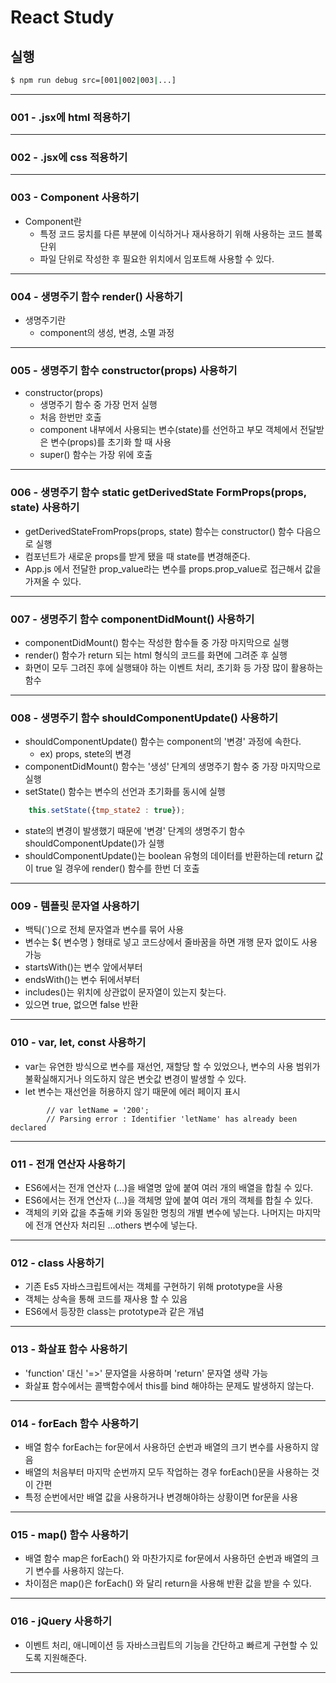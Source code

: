 # React Study

## 실행
```bash
$ npm run debug src=[001|002|003|...]
```
---
### 001 - .jsx에 html 적용하기
---
### 002 - .jsx에 css 적용하기
---
### 003 -  Component 사용하기
- Component란
  - 특정 코드 뭉치를 다른 부분에 이식하거나 재사용하기 위해 사용하는 코드 블록 단위
  - 파일 단위로 작성한 후 필요한 위치에서 임포트해 사용할 수 있다.
---
### 004 - 생명주기 함수 render() 사용하기
- 생명주기란
  - component의 생성, 변경, 소멸 과정
---
### 005 - 생명주기 함수 constructor(props) 사용하기
- constructor(props)
  - 생명주기 함수 중 가장 먼저 실행
  - 처음 한번만 호출
  - component 내부에서 사용되는 변수(state)를 선언하고 부모 객체에서 전달받은 변수(props)를 초기화 할 때 사용
  - super() 함수는 가장 위에 호출
---
### 006 - 생명주기 함수 static getDerivedState FormProps(props, state) 사용하기
- getDerivedStateFromProps(props, state) 함수는 constructor() 함수 다음으로 실행
- 컴포넌트가 새로운 props를 받게 됐을 때 state를 변경해준다.
- App.js 에서 전달한 prop_value라는 변수를 props.prop_value로 접근해서 값을 가져올 수 있다.
---
### 007 - 생명주기 함수 componentDidMount() 사용하기
- componentDidMount() 함수는 작성한 함수들 중 가장 마지막으로 실행
- render() 함수가 return 되는 html 형식의 코드를 화면에 그려준 후 실행
- 화면이 모두 그려진 후에 실행돼야 하는 이벤트 처리, 초기화 등 가장 많이 활용하는 함수
---
### 008 - 생명주기 함수 shouldComponentUpdate() 사용하기
- shouldComponentUpdate() 함수는 component의 '변경' 과정에 속한다.
  - ex) props, stete의 변경
- componentDidMount() 함수는 '생성' 단계의 생명주기 함수 중 가장 마지막으로 실행
- setState() 함수는 변수의 선언과 초기화를 동시에 실행
```javascript
    this.setState({tmp_state2 : true});
```
- state의 변경이 발생했기 때문에 '변경' 단계의 생명주기 함수 shouldComponentUpdate()가 실행
- shouldComponentUpdate()는 boolean 유형의 데이터를 반환하는데 return 값이 true 일 경우에 render() 함수를 한번 더 호출
---
### 009 - 템플릿 문자열 사용하기
- 백틱(`)으로 전체 문자열과 변수를 묶어 사용
- 변수는 ${ 변수명 } 형태로 넣고 코드상에서 줄바꿈을 하면 개행 문자 없이도 사용 가능
- startsWith()는 변수 앞에서부터
- endsWith()는 변수 뒤에서부터
- includes()는 위치에 상관없이 문자열이 있는지 찾는다.
- 있으면 true, 없으면 false 반환
---
### 010 - var, let, const 사용하기
- var는 유연한 방식으로 변수를 재선언, 재할당 할 수 있었으나, 변수의 사용 범위가 불확실해지거나 의도하지 않은 변숫값 변경이 발생할 수 있다.
- let 변수는 재선언을 허용하지 않기 때문에 에러 페이지 표시
```javascriipt
        // var letName = '200';    
        // Parsing error : Identifier 'letName' has already been declared
```
---
### 011 - 전개 연산자 사용하기
- ES6에서는 전개 연산자 (...)을 배열명 앞에 붙여 여러 개의 배열을 합칠 수 있다.
- ES6에서는 전개 연산자 (...)을 객체명 앞에 붙여 여러 개의 객체를 합칠 수 있다.
- 객체의 키와 값을 추출해 키와 동일한 명칭의 개별 변수에 넣는다. 나머지는 마지막에 전개 연산자 처리된 ...others 변수에 넣는다.
---
### 012 - class 사용하기
- 기존 Es5 자바스크립트에서는 객체를 구현하기 위해 prototype을 사용
- 객체는 상속을 통해 코드를 재사용 할 수 있음
- ES6에서 등장한 class는 prototype과 같은 개념
---
### 013 - 화살표 함수 사용하기
- 'function' 대신 '=>' 문자열을 사용하며 'return' 문자열 생략 가능
- 화살표 함수에서는 콜백함수에서 this를 bind 해야하는 문제도 발생하지 않는다.
---
### 014 - forEach 함수 사용하기
- 배열 함수 forEach는 for문에서 사용하던 순번과 배열의 크기 변수를 사용하지 않음
- 배열의 처음부터 마지막 순번까지 모두 작업하는 경우 forEach()문을 사용하는 것이 간편
- 특정 순번에서만 배열 값을 사용하거나 변경해야하는 상황이면 for문을 사용
---
### 015 - map() 함수 사용하기
- 배열 함수 map은 forEach() 와 마찬가지로 for문에서 사용하던 순번과 배열의 크기 변수를 사용하지 않는다.
- 차이점은 map()은 forEach() 와 달리 return을 사용해 반환 값을 받을 수 있다.
---
### 016 - jQuery 사용하기
- 이벤트 처리, 애니메이션 등 자바스크립트의 기능을 간단하고 빠르게 구현할 수 있도록 지원해준다.
---